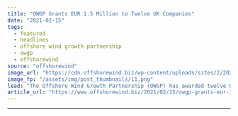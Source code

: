 ```yaml
---
title: "OWGP Grants EUR 1.5 Million to Twelve UK Companies"
date: "2021-02-15"
tags: 
  - featured
  - headlines
  - offshore wind growth partnership
  - owgp
  - offshorewind
source: "offshorewind"
image_url: "https://cdn.offshorewind.biz/wp-content/uploads/sites/2/2021/02/15125003/Global-Energy-Group-Port-of-Nigg.png"
image_fp: "/assets/img/post_thumbnails/11.png"
lead: "The Offshore Wind Growth Partnership (OWGP) has awarded twelve UK companies a total of"
article_url: "https://www.offshorewind.biz/2021/02/15/owgp-grants-eur-1-5-million-to-twelve-uk-companies/"
---
```


---
